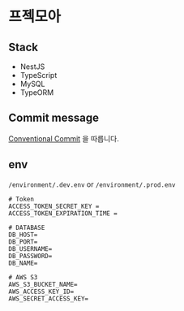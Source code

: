 # 프젝모아
## Stack
- NestJS
- TypeScript
- MySQL
- TypeORM

## Commit message
[Conventional Commit](https://www.conventionalcommits.org/ko/v1.0.0-beta.4/) 을 따릅니다.

## env
```/environment/.dev.env``` or
```/environment/.prod.env```

```
# Token
ACCESS_TOKEN_SECRET_KEY = 
ACCESS_TOKEN_EXPIRATION_TIME = 

# DATABASE
DB_HOST=
DB_PORT=
DB_USERNAME=
DB_PASSWORD=
DB_NAME=

# AWS S3
AWS_S3_BUCKET_NAME=
AWS_ACCESS_KEY_ID=
AWS_SECRET_ACCESS_KEY=
```
